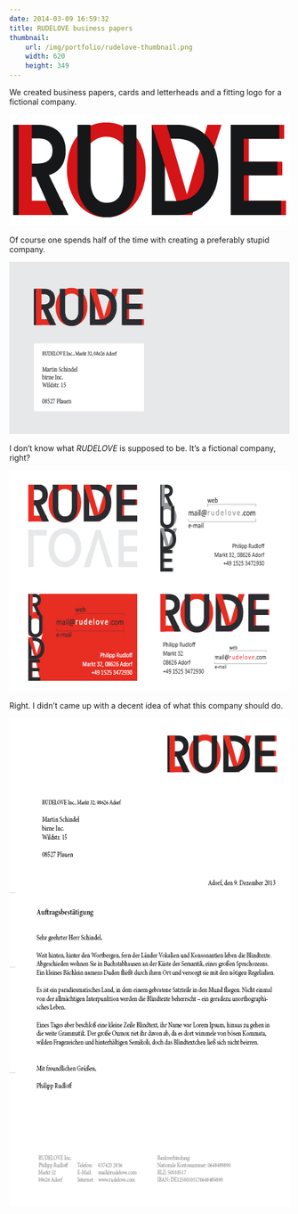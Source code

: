 ```yaml
---
date: 2014-03-09 16:59:32
title: RUDELOVE business papers
thumbnail:
    url: /img/portfolio/rudelove-thumbnail.png
    width: 620
    height: 349
---
```

We created business papers, cards and letterheads and a fitting logo for a fictional company.

<img src="/img/portfolio/rudelove-logo.png" alt="RUDELOVE logo" width="620" height="200">

Of course one spends half of the time with creating a preferably stupid company.

<img src="/img/portfolio/rudelove-letterhead.png" alt="RUDELOVE letterhead" width="620" height="309">

I don’t know what _RUDELOVE_ is supposed to be. It’s a fictional company, right?

<img src="/img/portfolio/rudelove-business-card.png" alt="RUDELOVE business card]" width="620" height="397">

Right. I didn’t came up with a decent idea of what this company should do.

<img src="/img/portfolio/rudelove-stationary.png" alt="RUDELOVE stationary" width="620" height="877">

